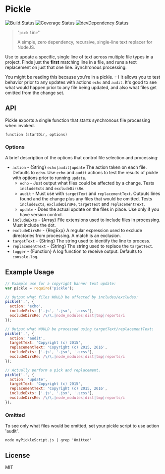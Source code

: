 # Pickle

[![Build Status](https://secure.travis-ci.org/localnerve/pickle.svg?branch=master)](http://travis-ci.org/localnerve/pickle)
[![Coverage Status](https://coveralls.io/repos/localnerve/pickle/badge.svg?branch=master)](https://coveralls.io/r/localnerve/pickle?branch=master)
[![devDependency Status](https://david-dm.org/localnerve/pickle/dev-status.svg)](https://david-dm.org/localnerve/pickle#info=devDependencies)

> "`pick` `l`in`e`"
>
> A simple, zero dependency, recursive, single-line text replacer for NodeJS.

Use to update a specific, single line of text across multiple file types in a project.
Finds just the **first** matching line in a file, and runs a text replacement on just that one line.
Synchronous processing.

You might be reading this because you're in a pickle. :-)
It allows you to test behavior prior to any updates with actions `echo` and `audit`. It's good to see what would happen prior to any file being updated, and also what files get omitted from the change set.

## API
Pickle exports a single function that starts synchronous file processing when invoked.

`function (startDir, options)`

### Options
A brief description of the options that control file selection and processing:
  + `action` - {String} `echo|audit|update` The action taken on each file. Defaults to `echo`. Use `echo` and `audit` actions to test the results of pickle with options prior to running `update`.
    + `echo` - Just output what files could be affected by a change. Tests `includeExts` and `excludeDirsRe`.
    + `audit` - Must use with `targetText` and `replacementText`. Outputs lines found and the change plus any files that would be omitted. Tests `includeExts`, `excludeDirsRe`, `targetText` and `replacementText`.
    + `update` - Does the actual update on the files in place. Use only if you have version control.
  + `includeExts` - {Array} File extensions used to include files in processing. Must include the dot.
  + `excludeDirsRe` - {RegExp} A regular expression used to exclude directories from processing. A match is an exclusion.
  + `targetText` - {String} The string used to identify the line to process.
  + `replacementText` - {String} The string used to replace the `targetText`.
  + `logger` - {Function} A log function to receive output. Defaults to `console.log`.


## Example Usage
```javascript
// Example use for a copyright banner text update:
var pickle = require('pickle');

// Output what files WOULD be affected by includes/excludes:
pickle('.', {
  action: 'echo',
  includeExts: ['.js', '.jsx', '.scss'],
  excludeDirsRe: /\/\.|node_modules|dist|tmp|reports/i
});

// Output what WOULD be processed using targetText/replacementText:
pickle('.', {
  action: 'audit',
  targetText: 'Copyright (c) 2015',
  replacementText: 'Copyright (c) 2015, 2016',
  includeExts: ['.js', '.jsx', '.scss'],
  excludeDirsRe: /\/\.|node_modules|dist|tmp|reports/i
});

// Actually perform a pick and replacement.
pickle('.', {
  action: 'update',
  targetText: 'Copyright (c) 2015',
  replacementText: 'Copyright (c) 2015, 2016',
  includeExts: ['.js', '.jsx', '.scss'],
  excludeDirsRe: /\/\.|node_modules|dist|tmp|reports/i
});
```

### Omitted
To see only what files would be omitted, set your pickle script to use action 'audit'.
```shell
node myPickleScript.js | grep 'Omitted'
```

## License
MIT
